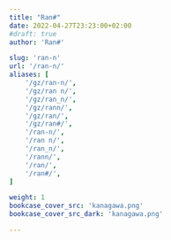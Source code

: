 ```yaml
---
title: "Ran#"
date: 2022-04-27T23:23:00+02:00
#draft: true
author: 'Ran#'

slug: 'ran-n'
url: '/ran-n/'
aliases: [
    '/gz/ran-n/',
    '/gz/ran n/',
    '/gz/ran_n/',
    '/gz/rann/',
    '/gz/ran/',
    '/gz/ran#/',
    '/ran-n/',
    '/ran n/',
    '/ran_n/',
    '/rann/',
    '/ran/',
    '/ran#/',
]

weight: 1
bookcase_cover_src: 'kanagawa.png'
bookcase_cover_src_dark: 'kanagawa.png'

---
```

